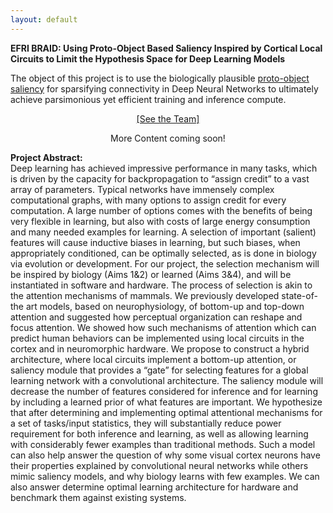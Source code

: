 ```yaml
---
layout: default
---
```


**EFRI BRAID: Using Proto-Object Based Saliency Inspired by Cortical Local Circuits to Limit the Hypothesis Space for Deep Learning Models**

The object of this project is to use the biologically plausible [proto-object saliency](https://doi.org/10.1016/j.visres.2013.10.005) for sparsifying connectivity in Deep Neural Networks to ultimately achieve parsimonious yet efficient training and inference compute.

<!-- <a href="url", style>link text</a> -->

<p style="text-align: center;"> <a href="./team.html">[See the Team]</a> </p>

<p style="text-align: center;"> More Content coming soon!</p>

**Project Abstract:** <br>
Deep learning has achieved impressive performance in many tasks, which is driven by the capacity for backpropagation to “assign credit” to a vast array of parameters. Typical networks have immensely complex computational graphs, with many options to assign credit for every computation. A large number of options comes with the benefits of being very flexible in learning, but also with costs of large energy consumption and many needed examples for learning. A selection of important (salient) features will cause inductive biases in learning, but such biases, when appropriately conditioned, can be optimally selected, as is done in biology via evolution or development. For our project, the selection mechanism will be inspired by biology (Aims 1&2) or learned (Aims 3&4), and will be instantiated in software and hardware.
The process of selection is akin to the attention mechanisms of mammals. We previously developed state-of-the art models, based on neurophysiology, of bottom-up and top-down attention and suggested how perceptual organization can reshape and focus attention. We showed how such mechanisms of attention which can predict human behaviors can be implemented using local circuits in the cortex and in neuromorphic hardware.
We propose to construct a hybrid architecture, where local circuits implement a bottom-up attention, or saliency module that provides a “gate” for selecting features for a global learning network with a convolutional architecture. The saliency module will decrease the number of features considered for inference and for learning by including a learned prior of what features are important. We hypothesize that after determining and implementing optimal attentional mechanisms for a set of tasks/input statistics, they will substantially reduce power requirement for both inference and learning, as well as allowing learning with considerably fewer examples than traditional methods.
Such a model can also help answer the question of why some visual cortex neurons have their properties explained by convolutional neural networks while others mimic saliency models, and why biology learns with few examples. We can also answer determine optimal learning architecture for hardware and benchmark them against existing systems.

<!-- 
Text can be **bold**, _italic_, or ~~strikethrough~~.

[Link to another page](./another-page.html).

There should be whitespace between paragraphs.

There should be whitespace between paragraphs. We recommend including a README, or a file with information about your project.

# Header 1

This is a normal paragraph following a header. GitHub is a code hosting platform for version control and collaboration. It lets you and others work together on projects from anywhere.

## Header 2

> This is a blockquote following a header.
>
> When something is important enough, you do it even if the odds are not in your favor.

### Header 3

```js
// Javascript code with syntax highlighting.
var fun = function lang(l) {
  dateformat.i18n = require('./lang/' + l)
  return true;
}
```

```ruby
# Ruby code with syntax highlighting
GitHubPages::Dependencies.gems.each do |gem, version|
  s.add_dependency(gem, "= #{version}")
end
```

#### Header 4

*   This is an unordered list following a header.
*   This is an unordered list following a header.
*   This is an unordered list following a header.

##### Header 5

1.  This is an ordered list following a header.
2.  This is an ordered list following a header.
3.  This is an ordered list following a header.

###### Header 6

| head1        | head two          | three |
|:-------------|:------------------|:------|
| ok           | good swedish fish | nice  |
| out of stock | good and plenty   | nice  |
| ok           | good `oreos`      | hmm   |
| ok           | good `zoute` drop | yumm  |

### There's a horizontal rule below this.

* * *

### Here is an unordered list:

*   Item foo
*   Item bar
*   Item baz
*   Item zip

### And an ordered list:

1.  Item one
1.  Item two
1.  Item three
1.  Item four

### And a nested list:

- level 1 item
  - level 2 item
  - level 2 item
    - level 3 item
    - level 3 item
- level 1 item
  - level 2 item
  - level 2 item
  - level 2 item
- level 1 item
  - level 2 item
  - level 2 item
- level 1 item

### Small image

![Octocat](https://github.githubassets.com/images/icons/emoji/octocat.png)

### Large image

![Branching](https://guides.github.com/activities/hello-world/branching.png)


### Definition lists can be used with HTML syntax.

<dl>
<dt>Name</dt>
<dd>Godzilla</dd>
<dt>Born</dt>
<dd>1952</dd>
<dt>Birthplace</dt>
<dd>Japan</dd>
<dt>Color</dt>
<dd>Green</dd>
</dl>

```
Long, single-line code blocks should not wrap. They should horizontally scroll if they are too long. This line should be long enough to demonstrate this.
```

```
The final element.
``` -->
